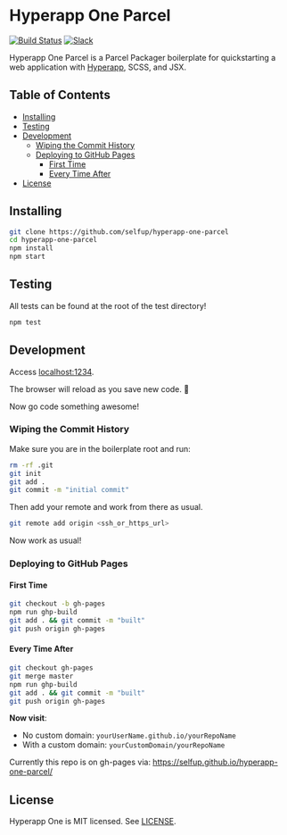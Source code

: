# Hyperapp One Parcel

[![Build Status](https://travis-ci.org/selfup/hyperapp-one-parcel.svg?branch=master)](https://travis-ci.org/selfup/hyperapp-one-parcel) [![Slack](https://hyperappjs.herokuapp.com/badge.svg)](https://hyperappjs.herokuapp.com "Join us")

Hyperapp One Parcel is a Parcel Packager boilerplate for quickstarting a web application with [Hyperapp](https://github.com/hyperapp/hyperapp), SCSS, and JSX.

<h2>Table of Contents</h2>

<!-- TOC -->

* [Installing](#installing)
* [Testing](#testing)
* [Development](#development)
  * [Wiping the Commit History](#wiping-the-commit-history)
  * [Deploying to GitHub Pages](#deploying-to-github-pages)
    * [First Time](#first-time)
    * [Every Time After](#every-time-after)
* [License](#license)

<!-- /TOC -->

## Installing

```bash
git clone https://github.com/selfup/hyperapp-one-parcel
cd hyperapp-one-parcel
npm install
npm start
```

## Testing

All tests can be found at the root of the test directory!

```bash
npm test
```

## Development

Access [localhost:1234](http://localhost:1234).

The browser will reload as you save new code. 🚀

Now go code something awesome!

### Wiping the Commit History

Make sure you are in the boilerplate root and run:

```bash
rm -rf .git
git init
git add .
git commit -m "initial commit"
```

Then add your remote and work from there as usual.

```bash
git remote add origin <ssh_or_https_url>
```

Now work as usual!

### Deploying to GitHub Pages

#### First Time

```bash
git checkout -b gh-pages
npm run ghp-build
git add . && git commit -m "built"
git push origin gh-pages
```

#### Every Time After

```bash
git checkout gh-pages
git merge master
npm run ghp-build
git add . && git commit -m "built"
git push origin gh-pages
```

**Now visit**:

* No custom domain: `yourUserName.github.io/yourRepoName`
* With a custom domain: `yourCustomDomain/yourRepoName`

Currently this repo is on gh-pages via: https://selfup.github.io/hyperapp-one-parcel/

## License

Hyperapp One is MIT licensed. See [LICENSE](LICENSE).
